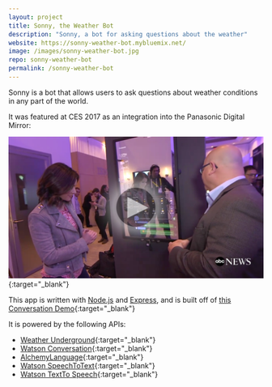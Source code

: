 ```yaml
---
layout: project
title: Sonny, the Weather Bot
description: "Sonny, a bot for asking questions about the weather"
website: https://sonny-weather-bot.mybluemix.net/
image: /images/sonny-weather-bot.jpg
repo: sonny-weather-bot
permalink: /sonny-weather-bot
---
```


Sonny is a bot that allows users to ask questions about weather conditions in any part of the world. 

It was featured at CES 2017 as an integration into the Panasonic Digital Mirror:

[![ABC Interview CES](images/abc-interview-ces-thumbnail.png)](http://abcnews.go.com/Technology/video/meet-future-robotics-ces-44609620){:target="_blank"}

This app is written with [Node.js](https://nodejs.org) and [Express](https://expressjs.com/), and is built off of [this Conversation Demo](https://conversation-demo.mybluemix.net/){:target="_blank"}

It is powered by the following APIs:
 - [Weather Underground](https://www.wunderground.com/weather/api/){:target="_blank"}
 - [Watson Conversation](https://www.ibm.com/watson/developercloud/conversation.html){:target="_blank"}
 - [AlchemyLanguage](https://www.ibm.com/watson/developercloud/alchemy-language.html){:target="_blank"}
 - [Watson SpeechToText](https://www.ibm.com/watson/developercloud/speech-to-text.html){:target="_blank"}
 - [Watson TextTo Speech](https://www.ibm.com/watson/developercloud/text-to-speech.html){:target="_blank"}
 